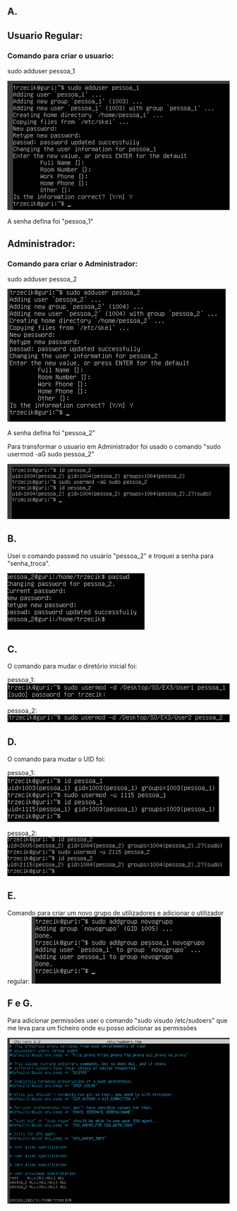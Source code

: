 ## A.

## Usuario Regular:

### Comando para criar o usuario:

sudo adduser pessoa_1

![](pessoa_1.PNG)

A senha defina foi "pessoa_1"

## Administrador:

### Comando para criar o Administrador:

sudo adduser pessoa_2

![](pessoa_2.PNG)

A senha defina foi "pessoa_2"

Para transformar o usuario em Administrador foi usado o comando "sudo usermod -aG sudo pessoa_2"

![](sudo.PNG)

## B.

Usei o comando passwd no usuário "pessoa_2" e troquei a senha para "senha_troca".

![](passwd.PNG)

## C.

O comando para mudar o diretório inicial foi:

pessoa_1:
![](diretorio.PNG)

pessoa_2:
![](diretorio2.PNG)

## D.

O comando para mudar o UID foi:

pessoa_1:
![](IDpessoa1.PNG)

pessoa_2:
![](IDpessoa2.PNG)

## E.

Comando para criar um novo grupo de utilizadores e adicionar o utilizador regular:
![](novogrupo.PNG)

## F e G.

Para adicionar permissões usei o comando "sudo visudo /etc/sudoers" que me leva para um ficheiro onde eu posso adicionar as permissões

![](visudo.PNG)

